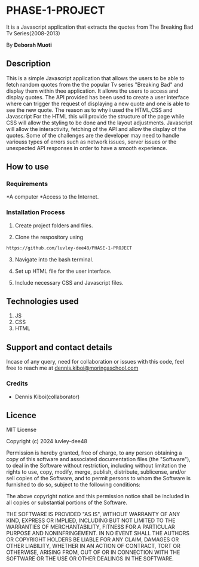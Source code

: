 # PHASE-1-PROJECT

It is a Javascript application that extracts the quotes from The Breaking Bad Tv Series(2008-2013)

By **Deborah Muoti**

## Description

This is a simple Javascript application that allows the users to be able to fetch random quotes from the the popular Tv series "Breaking Bad" and display them within thee application. It allows the users to access and display quotes. The API provided has been used to create a user interface where can trigger the request of displaying a new quote and one is able to see the new quote. The reason as to why i used the HTML,CSS and Javascript
For the HTML this will provide the structure of the page while CSS will allow the styling to be done and the layout adjustments. Javascript will allow the interactivity, fetching of the API and allow the display of the quotes.
Some of the challenges are the developer may need to handle variouss types of errors such as network issues, server issues or the unexpected API responses in order to have a smooth experience.

## How to use

### Requirements

*A computer
*Access to the Internet.

### Installation Process

1. Create project folders and files.

2. Clone the respository using

```bash
https://github.com/luvley-dee48/PHASE-1-PROJECT
```

3. Navigate into the bash terminal.

4. Set up HTML file for the user interface.

5. Include necessary CSS and Javascript files.

## Technologies used

1. JS
2. CSS
3. HTML

## Support and contact details

Incase of any query, need for collaboration or issues with this code, feel free to reach me at
<dennis.kiboi@moringaschool.com>

### Credits

- Dennis Kiboi(collaborator)


## Licence

MIT License


Copyright (c) 2024 luvley-dee48

Permission is hereby granted, free of charge, to any person obtaining a copy
of this software and associated documentation files (the "Software"), to deal
in the Software without restriction, including without limitation the rights
to use, copy, modify, merge, publish, distribute, sublicense, and/or sell
copies of the Software, and to permit persons to whom the Software is
furnished to do so, subject to the following conditions:

The above copyright notice and this permission notice shall be included in all
copies or substantial portions of the Software.

THE SOFTWARE IS PROVIDED "AS IS", WITHOUT WARRANTY OF ANY KIND, EXPRESS OR
IMPLIED, INCLUDING BUT NOT LIMITED TO THE WARRANTIES OF MERCHANTABILITY,
FITNESS FOR A PARTICULAR PURPOSE AND NONINFRINGEMENT. IN NO EVENT SHALL THE
AUTHORS OR COPYRIGHT HOLDERS BE LIABLE FOR ANY CLAIM, DAMAGES OR OTHER
LIABILITY, WHETHER IN AN ACTION OF CONTRACT, TORT OR OTHERWISE, ARISING FROM,
OUT OF OR IN CONNECTION WITH THE SOFTWARE OR THE USE OR OTHER DEALINGS IN THE
SOFTWARE.

